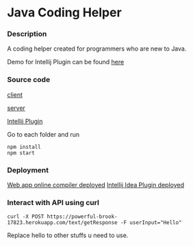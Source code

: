 # Java Coding Helper

### Description

A coding helper created for programmers who are new to Java. 

Demo for Intellij Plugin can be found [here](https://youtu.be/OxNJC40yvtY)

### Source code

[client](https://github.com/Sothis-baka/SpokenIDE)

[server](https://github.com/Sothis-baka/SpokenIDE-serv)

[Intellij Plugin](https://github.com/Sothis-baka/JavaCodingHelper)

Go to each folder and run 

```
npm install
npm start
```

### Deployment

[Web app online compiler deployed](https://aqueous-refuge-42292.herokuapp.com/)
[Intellij Idea Plugin deployed](https://plugins.jetbrains.com/plugin/17271-javacodinghelper/versions/stable/128734)

### Interact with API using curl

````
curl -X POST https://powerful-brook-17823.herokuapp.com/text/getResponse -F userInput="Hello"
````

Replace hello to other stuffs u need to use.



